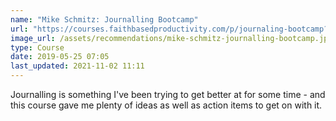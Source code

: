```yaml
---
name: "Mike Schmitz: Journalling Bootcamp"
url: "https://courses.faithbasedproductivity.com/p/journaling-bootcamp?affcode=289620_cb9jt9df"
image_url: /assets/recommendations/mike-schmitz-journalling-bootcamp.jpg
type: Course
date: 2019-05-25 07:05
last_updated: 2021-11-02 11:11
---
```

Journalling is something I've been trying to get better at for some time - and this course gave me plenty of ideas as well as action items to get on with it.